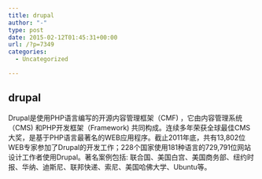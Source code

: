 ```yaml
---
title: drupal
author: "-"
type: post
date: 2015-02-12T01:45:31+00:00
url: /?p=7349
categories:
  - Uncategorized

---
```

## drupal
Drupal是使用PHP语言编写的开源内容管理框架（CMF) ，它由内容管理系统（CMS) 和PHP开发框架（Framework) 共同构成。连续多年荣获全球最佳CMS大奖，是基于PHP语言最著名的WEB应用程序。截止2011年底，共有13,802位WEB专家参加了Drupal的开发工作；228个国家使用181种语言的729,791位网站设计工作者使用Drupal。著名案例包括: 联合国、美国白宫、美国商务部、纽约时报、华纳、迪斯尼、联邦快递、索尼、美国哈佛大学、Ubuntu等。